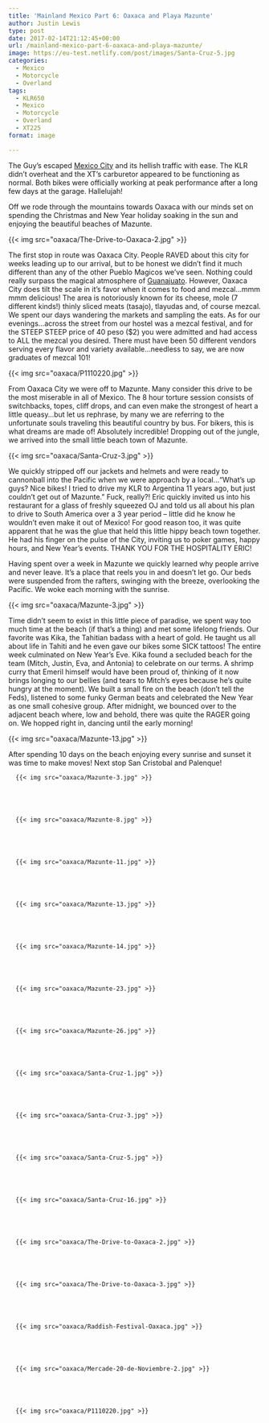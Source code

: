 ```yaml
---
title: 'Mainland Mexico Part 6: Oaxaca and Playa Mazunte'
author: Justin Lewis
type: post
date: 2017-02-14T21:12:45+00:00
url: /mainland-mexico-part-6-oaxaca-and-playa-mazunte/
image: https://eu-test.netlify.com/post/images/Santa-Cruz-5.jpg
categories:
  - Mexico
  - Motorcycle
  - Overland
tags:
  - KLR650
  - Mexico
  - Motorcycle
  - Overland
  - XT225
format: image

---
```

The Guy’s escaped [Mexico City][1] and its hellish traffic with ease. The KLR didn’t overheat and the XT’s carburetor appeared to be functioning as normal. Both bikes were officially working at peak performance after a long few days at the garage. Hallelujah!

Off we rode through the mountains towards Oaxaca with our minds set on spending the Christmas and New Year holiday soaking in the sun and enjoying the beautiful beaches of Mazunte.


  {{< img src="oaxaca/The-Drive-to-Oaxaca-2.jpg" >}}
		      



The first stop in route was Oaxaca City. People RAVED about this city for weeks leading up to our arrival, but to be honest we didn’t find it much different than any of the other Pueblo Magicos we’ve seen. Nothing could really surpass the magical atmosphere of [Guanajuato][2]. However, Oaxaca City does tilt the scale in it’s favor when it comes to food and mezcal…mmm mmm delicious! The area is notoriously known for its cheese, mole (7 different kinds!) thinly sliced meats (tasajo), tlayudas and, of course mezcal. We spent our days wandering the markets and sampling the eats. As for our evenings…across the street from our hostel was a mezcal festival, and for the STEEP STEEP price of 40 peso ($2) you were admitted and had access to ALL the mezcal you desired. There must have been 50 different vendors serving every flavor and variety available…needless to say, we are now graduates of mezcal 101!


  {{< img src="oaxaca/P1110220.jpg" >}}
		      


From Oaxaca City we were off to Mazunte. Many consider this drive to be the most miserable in all of Mexico. The 8 hour torture session consists of switchbacks, topes, cliff drops, and can even make the strongest of heart a little queasy…but let us rephrase, by many we are referring to the unfortunate souls traveling this beautiful country by bus. For bikers, this is what dreams are made of! Absolutely incredible! Dropping out of the jungle, we arrived into the small little beach town of Mazunte.


  {{< img src="oaxaca/Santa-Cruz-3.jpg" >}}
		      


We quickly stripped off our jackets and helmets and were ready to cannonball into the Pacific when we were approach by a local…“What’s up guys? Nice bikes! I tried to drive my KLR to Argentina 11 years ago, but just couldn’t get out of Mazunte.” Fuck, really?! Eric quickly invited us into his restaurant for a glass of freshly squeezed OJ and told us all about his plan to drive to South America over a 3 year period – little did he know he wouldn’t even make it out of Mexico! For good reason too, it was quite apparent that he was the glue that held this little hippy beach town together. He had his finger on the pulse of the City, inviting us to poker games, happy hours, and New Year’s events. THANK YOU FOR THE HOSPITALITY ERIC!

Having spent over a week in Mazunte we quickly learned why people arrive and never leave. It’s a place that reels you in and doesn’t let go. Our beds were suspended from the rafters, swinging with the breeze, overlooking the Pacific. We woke each morning with the sunrise.


  {{< img src="oaxaca/Mazunte-3.jpg" >}}
		      


Time didn’t seem to exist in this little piece of paradise, we spent way too much time at the beach (if that’s a thing) and met some lifelong friends. Our favorite was Kika, the Tahitian badass with a heart of gold. He taught us all about life in Tahiti and he even gave our bikes some SICK tattoos! The entire week culminated on New Year’s Eve. Kika found a secluded beach for the team (Mitch, Justin, Eva, and Antonia) to celebrate on our terms. A shrimp curry that Emeril himself would have been proud of, thinking of it now brings longing to our bellies (and tears to Mitch’s eyes because he’s quite hungry at the moment). We built a small fire on the beach (don’t tell the Feds), listened to some funky German beats and celebrated the New Year as one small cohesive group. After midnight, we bounced over to the adjacent beach where, low and behold, there was quite the RAGER going on. We hopped right in, dancing until the early morning!


  {{< img src="oaxaca/Mazunte-13.jpg" >}}
		      


After spending 10 days on the beach enjoying every sunrise and sunset it was time to make moves! Next stop San Cristobal and Palenque!





      {{< img src="oaxaca/Mazunte-3.jpg" >}}
                
    



      {{< img src="oaxaca/Mazunte-8.jpg" >}}
                
    



      {{< img src="oaxaca/Mazunte-11.jpg" >}}
                
    



      {{< img src="oaxaca/Mazunte-13.jpg" >}}
                
    



      {{< img src="oaxaca/Mazunte-14.jpg" >}}
                
    



      {{< img src="oaxaca/Mazunte-23.jpg" >}}
                
    



      {{< img src="oaxaca/Mazunte-26.jpg" >}}
                
    



      {{< img src="oaxaca/Santa-Cruz-1.jpg" >}}
                
    



      {{< img src="oaxaca/Santa-Cruz-3.jpg" >}}
                
    



      {{< img src="oaxaca/Santa-Cruz-5.jpg" >}}
                
    



      {{< img src="oaxaca/Santa-Cruz-16.jpg" >}}
                
    



      {{< img src="oaxaca/The-Drive-to-Oaxaca-2.jpg" >}}
                
    



      {{< img src="oaxaca/The-Drive-to-Oaxaca-3.jpg" >}}
                
    



      {{< img src="oaxaca/Raddish-Festival-Oaxaca.jpg" >}}
                
    



      {{< img src="oaxaca/Mercade-20-de-Noviembre-2.jpg" >}}
                
    



      {{< img src="oaxaca/P1110220.jpg" >}}
                
    






 [1]: http://www.elevationupgrade.com/mexico-city/
 [2]: http://www.elevationupgrade.com/guanajuato-san-miguel-de-allende/